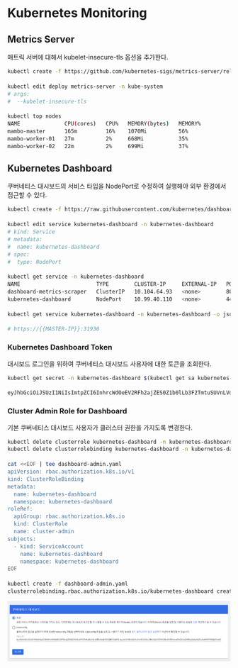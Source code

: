 # Kubernetes Monitoring

## Metrics Server
매트릭 서버에 대해서 kubelet-insecure-tls 옵션을 추가한다.

```sh Terminal
kubectl create -f https://github.com/kubernetes-sigs/metrics-server/releases/latest/download/components.yaml

kubectl edit deploy metrics-server -n kube-system
# args:
#  --kubelet-insecure-tls

kubectl top nodes
NAME              CPU(cores)   CPU%   MEMORY(bytes)   MEMORY%
mambo-master      165m         16%    1070Mi          56%
mambo-worker-01   27m          2%     668Mi           35%
mambo-worker-02   22m          2%     699Mi           37%
```

## Kubernetes Dashboard
쿠버네티스 대시보드의 서비스 타입을 NodePort로 수정하여 실행해야 외부 환경에서 접근할 수 있다.

```sh Terminal
kubectl create -f https://raw.githubusercontent.com/kubernetes/dashboard/v2.3.1/aio/deploy/recommended.yaml

kubectl edit service kubernetes-dashboard -n kubernetes-dashboard
# kind: Service
# metadata:
#  name: kubernetes-dashboard
# spec:
#  type: NodePort

kubectl get service -n kubernetes-dashboard
NAME                        TYPE        CLUSTER-IP     EXTERNAL-IP   PORT(S)         AGE
dashboard-metrics-scraper   ClusterIP   10.104.64.93   <none>        8000/TCP        53m
kubernetes-dashboard        NodePort    10.99.40.110   <none>        443:31930/TCP   53m

kubectl get service kubernetes-dashboard -n kubernetes-dashboard -o jsonpath="{.spec.ports[0].nodePort}" | awk '{print $1}'

# https://{{MASTER-IP}}:31930
```

### Kubernetes Dashboard Token
대시보드 로그인을 위하여 쿠버네티스 대시보드 사용자에 대한 토큰을 조회한다.

```sh Terminal
kubectl get secret -n kubernetes-dashboard $(kubectl get sa kubernetes-dashboard -n kubernetes-dashboard -o jsonpath="{.secrets[0].name}") -o jsonpath="{.data.token}" | base64 --decode | awk '{print $1}'

eyJhbGciOiJSUzI1NiIsImtpZCI6InhrcWdOeEV2RFh2ajZES0Z1b0lLb3F2TmtuSUVnLVdFbktadk9SWjNYXzQifQ...
```

### Cluster Admin Role for Dashboard
기본 쿠버네티스 대시보드 사용자가 클러스터 권한을 가지도록 변경한다.

```sh Terminal
kubectl delete clusterrole kubernetes-dashboard -n kubernetes-dashboard
kubectl delete clusterrolebinding kubernetes-dashboard -n kubernetes-dashboard

cat <<EOF | tee dashboard-admin.yaml
apiVersion: rbac.authorization.k8s.io/v1
kind: ClusterRoleBinding
metadata:
  name: kubernetes-dashboard
  namespace: kubernetes-dashboard
roleRef:
  apiGroup: rbac.authorization.k8s.io
  kind: ClusterRole
  name: cluster-admin
subjects:
  - kind: ServiceAccount
    name: kubernetes-dashboard
    namespace: kubernetes-dashboard
EOF

kubectl create -f dashboard-admin.yaml
clusterrolebinding.rbac.authorization.k8s.io/kubernetes-dashboard created
```

![](./k8s-dashboard-login.png)
